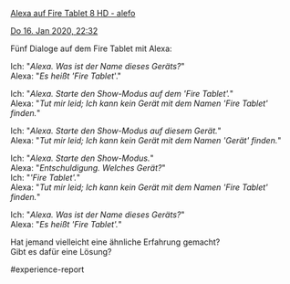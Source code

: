 [Alexa auf Fire Tablet 8 HD - alefo](https://www.alefo.de/forum/alexa-auf-fire-tablet-8-hd-8115)

[Do 16. Jan 2020, 22:32](https://www.alefo.de/forum/alexa-auf-fire-tablet-8-hd-8115?view-post=54422#p54422 "Beitrag")

Fünf Dialoge auf dem Fire Tablet mit Alexa:  
  
Ich: "_Alexa. Was ist der Name dieses Geräts?_"  
Alexa: "_Es heißt 'Fire Tablet_'."  
  
Ich: "_Alexa. Starte den Show-Modus auf dem 'Fire Tablet'._"  
Alexa: "_Tut mir leid; Ich kann kein Gerät mit dem Namen 'Fire Tablet' finden._"  
  
Ich: "_Alexa. Starte den Show-Modus auf diesem Gerät._"  
Alexa: "_Tut mir leid; Ich kann kein Gerät mit dem Namen 'Gerät' finden._"  
  
Ich: "_Alexa. Starte den Show-Modus._"  
Alexa: "_Entschuldigung. Welches Gerät?_"  
Ich: "_'Fire Tablet'._"  
Alexa: "_Tut mir leid; Ich kann kein Gerät mit dem Namen 'Fire Tablet' finden._"  
  
Ich: "_Alexa. Was ist der Name dieses Geräts?_"  
Alexa: "_Es heißt 'Fire Tablet'._"  
  
Hat jemand vielleicht eine ähnliche Erfahrung gemacht?  
Gibt es dafür eine Lösung?

#experience-report